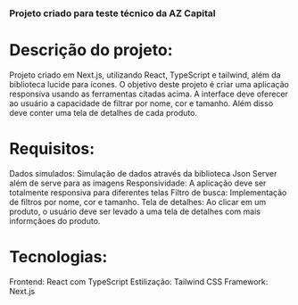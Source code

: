 ### Projeto criado para teste técnico da AZ Capital

# Descrição do projeto:

Projeto criado em Next.js, utilizando React, TypeScript e tailwind, além da biblioteca lucide para ícones.
O objetivo deste projeto é criar uma aplicação responsiva usando as ferramentas citadas acima. A interface deve oferecer ao usuário a capacidade de filtrar por nome, cor e tamanho.
Além disso deve conter uma tela de detalhes de cada produto.

# Requisitos:

Dados simulados: Simulação de dados através da biblioteca Json Server além de serve para as imagens
Responsividade: A aplicação deve ser totalmente responsiva para diferentes telas
Filtro de busca: Implementação de filtros por nome, cor e tamanho.
Tela de detalhes: Ao clicar em um produto, o usuário deve ser levado a uma tela de detalhes com mais informçãoes do produto.

# Tecnologias:

Frontend: React com TypeScript
Estilização: Tailwind CSS
Framework: Next.js
